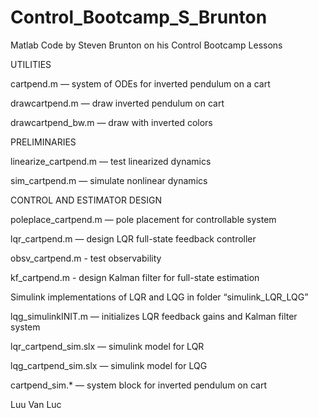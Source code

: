 # Control_Bootcamp_S_Brunton
Matlab Code by Steven Brunton on his Control Bootcamp Lessons

UTILITIES

cartpend.m           — system of ODEs for inverted pendulum on a cart

drawcartpend.m       — draw inverted pendulum on cart

drawcartpend_bw.m    — draw with inverted colors

PRELIMINARIES

linearize_cartpend.m — test linearized dynamics

sim_cartpend.m       — simulate nonlinear dynamics

CONTROL AND ESTIMATOR DESIGN

poleplace_cartpend.m — pole placement for controllable system

lqr_cartpend.m       — design LQR full-state feedback controller

obsv_cartpend.m      - test observability

kf_cartpend.m        - design Kalman filter for full-state estimation

Simulink implementations of LQR and LQG in folder “simulink_LQR_LQG”

lqg_simulinkINIT.m   — initializes LQR feedback gains and Kalman filter system

lqr_cartpend_sim.slx — simulink model for LQR

lqg_cartpend_sim.slx — simulink model for LQG

cartpend_sim.*       — system block for inverted pendulum on cart

Luu Van Luc
